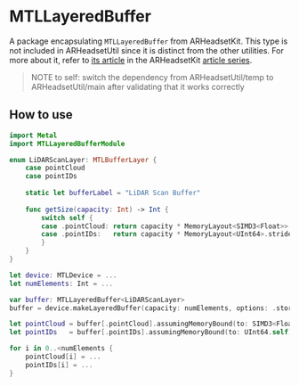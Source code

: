 # MTLLayeredBuffer

A package encapsulating `MTLLayeredBuffer` from ARHeadsetKit. This type is not included in ARHeadsetUtil since it is distinct from the other utilities. For more about it, refer to [its article](https://github.com/philipturner/ARHeadsetKit/blob/main/docs/articles/layered-buffer.md) in the ARHeadsetKit [article series](https://github.com/philipturner/ARHeadsetKit/blob/main/docs/article-list.md).

> NOTE to self: switch the dependency from ARHeadsetUtil/temp to ARHeadsetUtil/main after validating that it works correctly

## How to use

```swift
import Metal
import MTLLayeredBufferModule

enum LiDARScanLayer: MTLBufferLayer {
    case pointCloud
    case pointIDs
    
    static let bufferLabel = "LiDAR Scan Buffer"
    
    func getSize(capacity: Int) -> Int {
        switch self {
        case .pointCloud: return capacity * MemoryLayout<SIMD3<Float>>.stride
        case .pointIDs:   return capacity * MemoryLayout<UInt64>.stride
        }
    }
}

let device: MTLDevice = ...
let numElements: Int = ...

var buffer: MTLLayeredBuffer<LiDARScanLayer>
buffer = device.makeLayeredBuffer(capacity: numElements, options: .storageModeShared)

let pointCloud = buffer[.pointCloud].assumingMemoryBound(to: SIMD3<Float>.self)
let pointIDs   = buffer[.pointIDs].assumingMemoryBound(to: UInt64.self)

for i in 0..<numElements {
    pointCloud[i] = ...
    pointIDs[i] = ...
}
```
